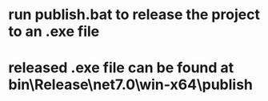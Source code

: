 # run publish.bat to release the project to an .exe file
# released .exe file can be found at bin\Release\net7.0\win-x64\publish
